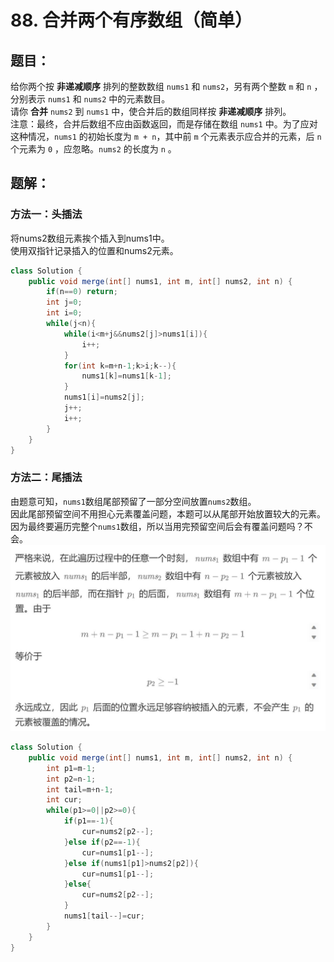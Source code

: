 # 88. 合并两个有序数组（简单）
## 题目：
给你两个按 **非递减顺序** 排列的整数数组 `nums1` 和 `nums2`，另有两个整数 `m` 和 `n` ，分别表示 `nums1` 和 `nums2` 中的元素数目。\
请你 **合并** `nums2` 到 `nums1` 中，使合并后的数组同样按 **非递减顺序** 排列。\
注意：最终，合并后数组不应由函数返回，而是存储在数组 `nums1` 中。为了应对这种情况，`nums1` 的初始长度为 `m + n`，其中前 `m` 个元素表示应合并的元素，后 `n` 个元素为 `0` ，应忽略。`nums2` 的长度为 `n` 。
## 题解：
### 方法一：头插法
将nums2数组元素挨个插入到nums1中。\
使用双指针记录插入的位置和nums2元素。
```java
class Solution {
    public void merge(int[] nums1, int m, int[] nums2, int n) {
        if(n==0) return;
        int j=0;
        int i=0;
        while(j<n){
            while(i<m+j&&nums2[j]>nums1[i]){
                i++;
            }
            for(int k=m+n-1;k>i;k--){
                nums1[k]=nums1[k-1];
            }
            nums1[i]=nums2[j];
            j++;
            i++;
        }
    }
}
```
### 方法二：尾插法
由题意可知，`nums1`数组尾部预留了一部分空间放置`nums2`数组。\
因此尾部预留空间不用担心元素覆盖问题，本题可以从尾部开始放置较大的元素。\
因为最终要遍历完整个`nums1`数组，所以当用完预留空间后会有覆盖问题吗？不会。\
![](../图片/88.jpg)
```java
class Solution {
    public void merge(int[] nums1, int m, int[] nums2, int n) {
        int p1=m-1;
        int p2=n-1;
        int tail=m+n-1;
        int cur;
        while(p1>=0||p2>=0){
            if(p1==-1){
                cur=nums2[p2--];
            }else if(p2==-1){
                cur=nums1[p1--];
            }else if(nums1[p1]>nums2[p2]){
                cur=nums1[p1--];
            }else{
                cur=nums2[p2--];
            }
            nums1[tail--]=cur;
        }
    }
}

```
